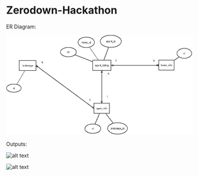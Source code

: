 # Zerodown-Hackathon

ER Diagram:

![alt text](https://github.com/20PW01-Abishek/Zerodown-hackathon/blob/main/erd.jpeg?raw=true)

Outputs:

![alt text](https://github.com/20PW01-Abishek/Zerodown-hackathon/blob/main/Output1.jpeg?raw=true)

![alt text](https://github.com/20PW01-Abishek/Zerodown-hackathon/blob/main/Output2.jpeg?raw=true)
